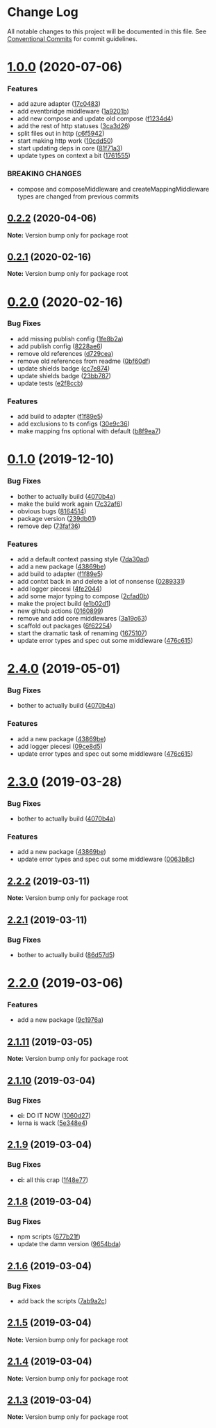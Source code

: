 # Change Log

All notable changes to this project will be documented in this file.
See [Conventional Commits](https://conventionalcommits.org) for commit guidelines.

# [1.0.0](https://github.com/nullserve/faaskit/compare/v0.2.1...v1.0.0) (2020-07-06)


### Features

* add azure adapter ([17c0483](https://github.com/nullserve/faaskit/commit/17c04830e6392df141527d11563c7883bf24956b))
* add eventbridge middleware ([1a9201b](https://github.com/nullserve/faaskit/commit/1a9201b9b03994f899cd8f64b94bc1859a749d45))
* add new compose and update old compose ([f1234d4](https://github.com/nullserve/faaskit/commit/f1234d406a51612ceffafe8f3b4c67a2776dbc39))
* add the rest of http statuses ([3ca3d26](https://github.com/nullserve/faaskit/commit/3ca3d264d2b9eacbda160c2ea713474c8928a176))
* split files out in http ([c6f5942](https://github.com/nullserve/faaskit/commit/c6f5942ad8a40d079e198440cd406f00f0d24775))
* start making http work ([10cdd50](https://github.com/nullserve/faaskit/commit/10cdd50efd40f11114de2fe15a3135c98f4068fc))
* start updating deps in core ([81f71a3](https://github.com/nullserve/faaskit/commit/81f71a366f11240b75267cc62ca1410f40d5cffd))
* update types on context a bit ([1761555](https://github.com/nullserve/faaskit/commit/176155599b2b323032feacc48e8dcc62300d4f32))


### BREAKING CHANGES

* compose and composeMiddleware and
createMappingMiddleware types are changed from previous commits





## [0.2.2](https://github.com/nullserve/faaskit/compare/v0.2.1...v0.2.2) (2020-04-06)

**Note:** Version bump only for package root





## [0.2.1](https://github.com/nullserve/faaskit/compare/v0.2.0...v0.2.1) (2020-02-16)

**Note:** Version bump only for package root





# [0.2.0](https://github.com/nullserve/faaskit/compare/v0.0.0...v0.2.0) (2020-02-16)


### Bug Fixes

* add missing publish config ([1fe8b2a](https://github.com/nullserve/faaskit/commit/1fe8b2aa3f1b28a96b83f4d100c5a54b83dbeca5))
* add publish config ([8228ae6](https://github.com/nullserve/faaskit/commit/8228ae61a6d63845dd926a99f370851727046362))
* remove old references ([d729cea](https://github.com/nullserve/faaskit/commit/d729cea329a1f5cca08214e6eb31595bc605c09f))
* remove old references from readme ([0bf60df](https://github.com/nullserve/faaskit/commit/0bf60df623a1595db7581cf39d97763c0fd1f0df))
* update shields badge ([cc7e874](https://github.com/nullserve/faaskit/commit/cc7e874a4e701a08bf234a95be9877d70cbcc86d))
* update shields badge ([23bb787](https://github.com/nullserve/faaskit/commit/23bb78748cc18edc500c17d58f22b04cc607f6c8))
* update tests ([e2f8ccb](https://github.com/nullserve/faaskit/commit/e2f8ccb2436d50ca5fc2c35831be2c1c66384b4e))


### Features

* add build to adapter ([f1f89e5](https://github.com/nullserve/faaskit/commit/f1f89e561598949945282a4dbfe7ad601b90ccc5))
* add exclusions to ts configs ([30e9c36](https://github.com/nullserve/faaskit/commit/30e9c3680972eb25b8aad6d2527f772f46492c39))
* make mapping fns optional with default ([b8f9ea7](https://github.com/nullserve/faaskit/commit/b8f9ea77dc8cb33040119a134d4fe6dd997586d7))





# [0.1.0](https://github.com/nullserve/faaskit/compare/v2.1.10...v0.1.0) (2019-12-10)


### Bug Fixes

* bother to actually build ([4070b4a](https://github.com/nullserve/faaskit/commit/4070b4ae6e31e706165b3df9b1b5641170c9c447))
* make the build work again ([7c32af6](https://github.com/nullserve/faaskit/commit/7c32af62853fbe66df16e21ee67f769ff15e12ce))
* obvious bugs ([8164514](https://github.com/nullserve/faaskit/commit/8164514129d1ed0f90cd6d9676380a7ce8ce76f0))
* package version ([239db01](https://github.com/nullserve/faaskit/commit/239db01a1371f5ba81d943ad2b3c807ee0bcc3b8))
* remove dep ([73faf36](https://github.com/nullserve/faaskit/commit/73faf36a55901b8961b7e8be3ca2f6a0eab5ddc4))


### Features

* add a default context passing style ([7da30ad](https://github.com/nullserve/faaskit/commit/7da30ad569d19d65607a6a86430b05ab18739952))
* add a new package ([43869be](https://github.com/nullserve/faaskit/commit/43869be5fb0639102351b49c6e0ca3e0feca0373))
* add build to adapter ([f1f89e5](https://github.com/nullserve/faaskit/commit/f1f89e561598949945282a4dbfe7ad601b90ccc5))
* add contxt back in and delete a lot of nonsense ([0289331](https://github.com/nullserve/faaskit/commit/0289331a23ce6ad003ca476412a18829a20364fe))
* add logger piecesi ([4fe2044](https://github.com/nullserve/faaskit/commit/4fe2044d89bc32ccb7143426447d6b0b38744220))
* add some major typing to compose ([2cfad0b](https://github.com/nullserve/faaskit/commit/2cfad0be288260cd6526aa0aa596ce9a7ceb49a1))
* make the project build ([e1b02d1](https://github.com/nullserve/faaskit/commit/e1b02d1b49a14ed5c85b1347ed5811d0727f7103))
* new github actions ([0160899](https://github.com/nullserve/faaskit/commit/01608992918278c3d8268a97d30f9ef2880c7a27))
* remove and add core middlewares ([3a19c63](https://github.com/nullserve/faaskit/commit/3a19c63f13d1de6040a5e8ebc132b44e1b59edda))
* scaffold out packages ([6f62254](https://github.com/nullserve/faaskit/commit/6f62254917ecf4394c1ae94527325e15dc38df32))
* start the dramatic task of renaming ([1675107](https://github.com/nullserve/faaskit/commit/1675107adb1e11edadc411494c3c540ab170c24c))
* update error types and spec out some middleware ([476c615](https://github.com/nullserve/faaskit/commit/476c615e0da8c85f3d2afd0fff92885f0d6a2811))





# [2.4.0](https://github.com/davidjfelix/serverless-compose/compare/v2.1.10...v2.4.0) (2019-05-01)


### Bug Fixes

* bother to actually build ([4070b4a](https://github.com/davidjfelix/serverless-compose/commit/4070b4a))


### Features

* add a new package ([43869be](https://github.com/davidjfelix/serverless-compose/commit/43869be))
* add logger piecesi ([09ce8d5](https://github.com/davidjfelix/serverless-compose/commit/09ce8d5))
* update error types and spec out some middleware ([476c615](https://github.com/davidjfelix/serverless-compose/commit/476c615))





# [2.3.0](https://github.com/davidjfelix/serverless-compose/compare/v2.1.10...v2.3.0) (2019-03-28)


### Bug Fixes

* bother to actually build ([4070b4a](https://github.com/davidjfelix/serverless-compose/commit/4070b4a))


### Features

* add a new package ([43869be](https://github.com/davidjfelix/serverless-compose/commit/43869be))
* update error types and spec out some middleware ([0063b8c](https://github.com/davidjfelix/serverless-compose/commit/0063b8c))





## [2.2.2](https://github.com/DavidJFelix/serverless-compose/compare/v2.2.1...v2.2.2) (2019-03-11)

**Note:** Version bump only for package root





## [2.2.1](https://github.com/DavidJFelix/serverless-compose/compare/v2.2.0...v2.2.1) (2019-03-11)


### Bug Fixes

* bother to actually build ([86d57d5](https://github.com/DavidJFelix/serverless-compose/commit/86d57d5))





# [2.2.0](https://github.com/DavidJFelix/serverless-compose/compare/v2.1.11...v2.2.0) (2019-03-06)


### Features

* add a new package ([9c1976a](https://github.com/DavidJFelix/serverless-compose/commit/9c1976a))





## [2.1.11](https://github.com/DavidJFelix/serverless-compose/compare/v2.1.10...v2.1.11) (2019-03-05)

**Note:** Version bump only for package root





## [2.1.10](https://github.com/DavidJFelix/serverless-compose/compare/v2.1.9...v2.1.10) (2019-03-04)


### Bug Fixes

* **ci:** DO IT NOW ([1060d27](https://github.com/DavidJFelix/serverless-compose/commit/1060d27))
* lerna is wack ([5e348e4](https://github.com/DavidJFelix/serverless-compose/commit/5e348e4))





## [2.1.9](https://github.com/DavidJFelix/serverless-compose/compare/v2.1.8...v2.1.9) (2019-03-04)


### Bug Fixes

* **ci:** all this crap ([1f48e77](https://github.com/DavidJFelix/serverless-compose/commit/1f48e77))





## [2.1.8](https://github.com/DavidJFelix/serverless-compose/compare/v2.1.6...v2.1.8) (2019-03-04)


### Bug Fixes

* npm scripts ([677b21f](https://github.com/DavidJFelix/serverless-compose/commit/677b21f))
* update the damn version ([9654bda](https://github.com/DavidJFelix/serverless-compose/commit/9654bda))





## [2.1.6](https://github.com/DavidJFelix/serverless-compose/compare/v2.1.5...v2.1.6) (2019-03-04)


### Bug Fixes

* add back the scripts ([7ab9a2c](https://github.com/DavidJFelix/serverless-compose/commit/7ab9a2c))





## [2.1.5](https://github.com/DavidJFelix/serverless-compose/compare/v2.1.4...v2.1.5) (2019-03-04)

**Note:** Version bump only for package root





## [2.1.4](https://github.com/DavidJFelix/serverless-compose/compare/v2.1.3...v2.1.4) (2019-03-04)

**Note:** Version bump only for package root





## [2.1.3](https://github.com/DavidJFelix/serverless-compose/compare/v2.1.1...v2.1.3) (2019-03-04)

**Note:** Version bump only for package root
